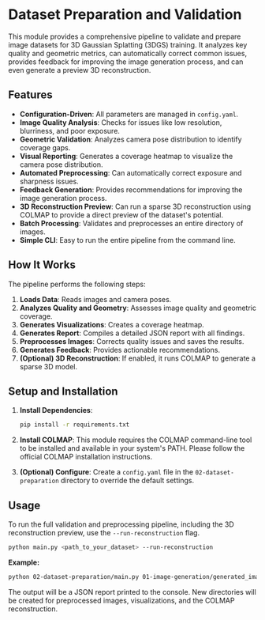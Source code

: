 # Dataset Preparation and Validation

This module provides a comprehensive pipeline to validate and prepare image datasets for 3D Gaussian Splatting (3DGS) training. It analyzes key quality and geometric metrics, can automatically correct common issues, provides feedback for improving the image generation process, and can even generate a preview 3D reconstruction.

## Features

-   **Configuration-Driven**: All parameters are managed in `config.yaml`.
-   **Image Quality Analysis**: Checks for issues like low resolution, blurriness, and poor exposure.
-   **Geometric Validation**: Analyzes camera pose distribution to identify coverage gaps.
-   **Visual Reporting**: Generates a coverage heatmap to visualize the camera pose distribution.
-   **Automated Preprocessing**: Can automatically correct exposure and sharpness issues.
-   **Feedback Generation**: Provides recommendations for improving the image generation process.
-   **3D Reconstruction Preview**: Can run a sparse 3D reconstruction using COLMAP to provide a direct preview of the dataset's potential.
-   **Batch Processing**: Validates and preprocesses an entire directory of images.
-   **Simple CLI**: Easy to run the entire pipeline from the command line.

## How It Works

The pipeline performs the following steps:

1.  **Loads Data**: Reads images and camera poses.
2.  **Analyzes Quality and Geometry**: Assesses image quality and geometric coverage.
3.  **Generates Visualizations**: Creates a coverage heatmap.
4.  **Generates Report**: Compiles a detailed JSON report with all findings.
5.  **Preprocesses Images**: Corrects quality issues and saves the results.
6.  **Generates Feedback**: Provides actionable recommendations.
7.  **(Optional) 3D Reconstruction**: If enabled, it runs COLMAP to generate a sparse 3D model.

## Setup and Installation

1.  **Install Dependencies**:
    ```bash
    pip install -r requirements.txt
    ```

2.  **Install COLMAP**: This module requires the COLMAP command-line tool to be installed and available in your system's PATH. Please follow the official COLMAP installation instructions.

3.  **(Optional) Configure**:
    Create a `config.yaml` file in the `02-dataset-preparation` directory to override the default settings.

## Usage

To run the full validation and preprocessing pipeline, including the 3D reconstruction preview, use the `--run-reconstruction` flag.

```bash
python main.py <path_to_your_dataset> --run-reconstruction
```

**Example:**

```bash
python 02-dataset-preparation/main.py 01-image-generation/generated_images/initial_test_run --run-reconstruction
```

The output will be a JSON report printed to the console. New directories will be created for preprocessed images, visualizations, and the COLMAP reconstruction.
